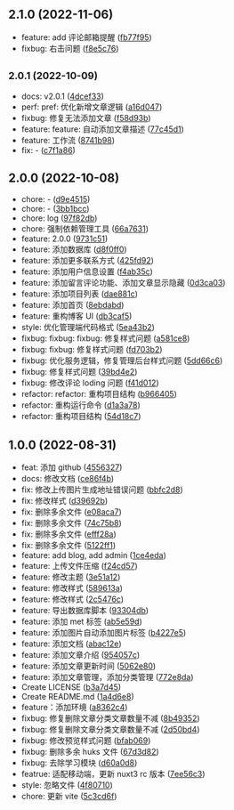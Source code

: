 ## 2.1.0 (2022-11-06)

- feature: add 评论邮箱提醒 ([fb77f95](https://github.com/jsxiaosi/xiaosiBlog/commit/fb77f95))
- fixbug: 右击问题 ([f8e5c76](https://github.com/jsxiaosi/xiaosiBlog/commit/f8e5c76))

## <small>2.0.1 (2022-10-09)</small>

- docs: v2.0.1 ([4dcef33](https://github.com/jsxiaosi/xiaosiBlog/commit/4dcef33))
- perf: pref: 优化新增文章逻辑 ([a16d047](https://github.com/jsxiaosi/xiaosiBlog/commit/a16d047))
- fixbug: 修复无法添加文章 ([f58d93b](https://github.com/jsxiaosi/xiaosiBlog/commit/f58d93b))
- feature: feature: 自动添加文章描述 ([77c45d1](https://github.com/jsxiaosi/xiaosiBlog/commit/77c45d1))
- feature: 工作流 ([8741b98](https://github.com/jsxiaosi/xiaosiBlog/commit/8741b98))
- fix: - ([c7f1a86](https://github.com/jsxiaosi/xiaosiBlog/commit/c7f1a86))

## 2.0.0 (2022-10-08)

- chore: - ([d9e4515](https://github.com/jsxiaosi/xiaosiBlog/commit/d9e4515))
- chore: - ([3bb1bcc](https://github.com/jsxiaosi/xiaosiBlog/commit/3bb1bcc))
- chore: log ([97f82db](https://github.com/jsxiaosi/xiaosiBlog/commit/97f82db))
- chore: 强制依赖管理工具 ([66a7631](https://github.com/jsxiaosi/xiaosiBlog/commit/66a7631))
- feature: 2.0.0 ([9731c51](https://github.com/jsxiaosi/xiaosiBlog/commit/9731c51))
- feature: 添加数据库 ([d8f0ff0](https://github.com/jsxiaosi/xiaosiBlog/commit/d8f0ff0))
- feature: 添加更多联系方式 ([425fd92](https://github.com/jsxiaosi/xiaosiBlog/commit/425fd92))
- feature: 添加用户信息设置 ([f4ab35c](https://github.com/jsxiaosi/xiaosiBlog/commit/f4ab35c))
- feature: 添加留言评论功能、添加文章显示隐藏 ([0d3ca03](https://github.com/jsxiaosi/xiaosiBlog/commit/0d3ca03))
- feature: 添加项目列表 ([dae881c](https://github.com/jsxiaosi/xiaosiBlog/commit/dae881c))
- feature: 添加首页 ([8ebdabd](https://github.com/jsxiaosi/xiaosiBlog/commit/8ebdabd))
- feature: 重构博客 UI ([db3caf5](https://github.com/jsxiaosi/xiaosiBlog/commit/db3caf5))
- style: 优化管理端代码格式 ([5ea43b2](https://github.com/jsxiaosi/xiaosiBlog/commit/5ea43b2))
- fixbug: fixbug: fixbug: 修复样式问题 ([a581ce8](https://github.com/jsxiaosi/xiaosiBlog/commit/a581ce8))
- fixbug: fixbug: 修复样式问题 ([fd703b2](https://github.com/jsxiaosi/xiaosiBlog/commit/fd703b2))
- fixbug: 优化服务逻辑，修复管理后台样式问题 ([5dd66c6](https://github.com/jsxiaosi/xiaosiBlog/commit/5dd66c6))
- fixbug: 修复样式问题 ([39bd4e2](https://github.com/jsxiaosi/xiaosiBlog/commit/39bd4e2))
- fixbug: 修改评论 loding 问题 ([f41d012](https://github.com/jsxiaosi/xiaosiBlog/commit/f41d012))
- refactor: refactor: 重构项目结构 ([b966405](https://github.com/jsxiaosi/xiaosiBlog/commit/b966405))
- refactor: 重构运行命令 ([d1a3a78](https://github.com/jsxiaosi/xiaosiBlog/commit/d1a3a78))
- refactor: 重构项目结构 ([54d18c7](https://github.com/jsxiaosi/xiaosiBlog/commit/54d18c7))

## 1.0.0 (2022-08-31)

- feat: 添加 github ([4556327](https://github.com/jsxiaosi/xiaosiBlog/commit/4556327))
- docs: 修改文档 ([ce86f4b](https://github.com/jsxiaosi/xiaosiBlog/commit/ce86f4b))
- fix: 修改上传图片生成地址错误问题 ([bbfc2d8](https://github.com/jsxiaosi/xiaosiBlog/commit/bbfc2d8))
- fix: 修改样式 ([d39692b](https://github.com/jsxiaosi/xiaosiBlog/commit/d39692b))
- fix: 删除多余文件 ([e08aca7](https://github.com/jsxiaosi/xiaosiBlog/commit/e08aca7))
- fix: 删除多余文件 ([74c75b8](https://github.com/jsxiaosi/xiaosiBlog/commit/74c75b8))
- fix: 删除多余文件 ([efff28a](https://github.com/jsxiaosi/xiaosiBlog/commit/efff28a))
- fix: 删除多余文件 ([5122ff1](https://github.com/jsxiaosi/xiaosiBlog/commit/5122ff1))
- feature: add blog, add admin ([1ce4eda](https://github.com/jsxiaosi/xiaosiBlog/commit/1ce4eda))
- feature: 上传文件压缩 ([f24cd57](https://github.com/jsxiaosi/xiaosiBlog/commit/f24cd57))
- feature: 修改主题 ([3e51a12](https://github.com/jsxiaosi/xiaosiBlog/commit/3e51a12))
- feature: 修改样式 ([589613a](https://github.com/jsxiaosi/xiaosiBlog/commit/589613a))
- feature: 修改样式 ([2c5476c](https://github.com/jsxiaosi/xiaosiBlog/commit/2c5476c))
- feature: 导出数据库脚本 ([93304db](https://github.com/jsxiaosi/xiaosiBlog/commit/93304db))
- feature: 添加 met 标签 ([ab5e59d](https://github.com/jsxiaosi/xiaosiBlog/commit/ab5e59d))
- feature: 添加图片自动添加图片标签 ([b4227e5](https://github.com/jsxiaosi/xiaosiBlog/commit/b4227e5))
- feature: 添加文档 ([abac12e](https://github.com/jsxiaosi/xiaosiBlog/commit/abac12e))
- feature: 添加文章介绍 ([954057c](https://github.com/jsxiaosi/xiaosiBlog/commit/954057c))
- feature: 添加文章更新时间 ([5062e80](https://github.com/jsxiaosi/xiaosiBlog/commit/5062e80))
- feature: 添加文章管理，添加分类管理 ([772e8da](https://github.com/jsxiaosi/xiaosiBlog/commit/772e8da))
- Create LICENSE ([b3a7d45](https://github.com/jsxiaosi/xiaosiBlog/commit/b3a7d45))
- Create README.md ([1a4d6e8](https://github.com/jsxiaosi/xiaosiBlog/commit/1a4d6e8))
- feature：添加环境 ([a8362c4](https://github.com/jsxiaosi/xiaosiBlog/commit/a8362c4))
- fixbug: 修复删除文章分类文章数量不减 ([8b49352](https://github.com/jsxiaosi/xiaosiBlog/commit/8b49352))
- fixbug: 修复删除文章分类文章数量不减 ([2d50bd4](https://github.com/jsxiaosi/xiaosiBlog/commit/2d50bd4))
- fixbug: 修改预览样式问题 ([bfab069](https://github.com/jsxiaosi/xiaosiBlog/commit/bfab069))
- fixbug: 删除多余 huks 文件 ([67d3d82](https://github.com/jsxiaosi/xiaosiBlog/commit/67d3d82))
- fixbug: 去除学习模块 ([d60a0d8](https://github.com/jsxiaosi/xiaosiBlog/commit/d60a0d8))
- featrue: 适配移动端，更新 nuxt3 rc 版本 ([7ee56c3](https://github.com/jsxiaosi/xiaosiBlog/commit/7ee56c3))
- style: 忽略文件 ([4f80710](https://github.com/jsxiaosi/xiaosiBlog/commit/4f80710))
- chore: 更新 vite ([5c3cd6f](https://github.com/jsxiaosi/xiaosiBlog/commit/5c3cd6f))

